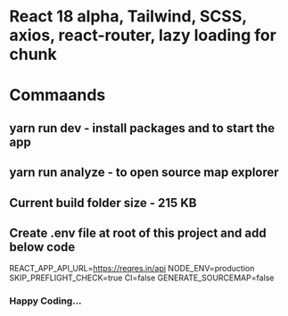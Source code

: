 # React 18 alpha, Tailwind, SCSS, axios, react-router, lazy loading for chunk

# Commaands
## yarn run dev - install packages and to start the app
## yarn run analyze - to open source map explorer

## Current build folder size - 215 KB

## Create .env file at root of this project and add below code
REACT_APP_API_URL=https://reqres.in/api
NODE_ENV=production
SKIP_PREFLIGHT_CHECK=true
CI=false
GENERATE_SOURCEMAP=false

### Happy Coding...